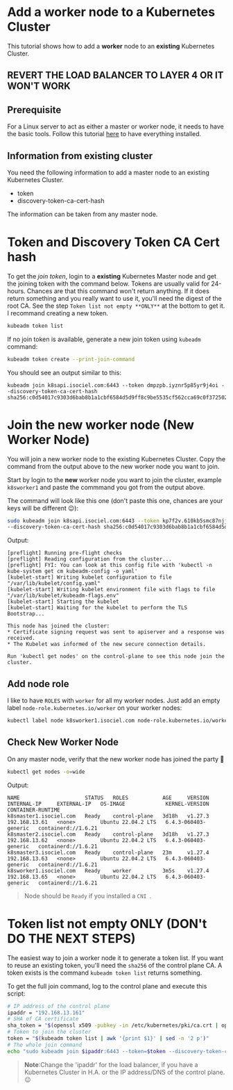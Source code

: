 # Add a worker node to a Kubernetes Cluster
This tutorial shows how to add a **worker** node to an **existing** Kubernetes Cluster.

## REVERT THE LOAD BALANCER TO LAYER 4 OR IT WON'T WORK

## Prerequisite
For a Linux server to act as either a master or worker node, it needs to have the basic tools. Follow this tutorial [here](04-K8s-master-worker.md) to have everything installed.

## Information from existing cluster
You need the following information to add a master node to an existing Kubernetes Cluster.
- token
- discovery-token-ca-cert-hash

The information can be taken from any master node.

# Token and Discovery Token CA Cert hash
To get the *join token*, login to a **existing** Kubernetes Master node and get the joining token with the command below. Tokens are usually valid for 24-hours. Chances are that this command won't return anything. If it does return something and you really want to use it, you'll need the digest of the root CA. See the step `Token list not empty **ONLY**` at the bottom to get it. I recommand creating a new token.
```sh
kubeadm token list
```

If no join token is available, generate a new join token using `kubeadm` command:
```sh
kubeadm token create --print-join-command
```

You should see an output similar to this:
```
kubeadm join k8sapi.isociel.com:6443 --token dmpzpb.iyznr5p85yr9j4oi --discovery-token-ca-cert-hash sha256:c0d54017c9303d6bab8b1a1cbf6584d5d9ff8c9be5535cf562cca69c0f372502
```

# Join the new worker node (New Worker Node)
You will join a new worker node to the existing Kubernetes Cluster. Copy the command from the output above to the new worker node you want to join.

Start by login to the **new** worker node you want to join the cluster, example `k8sworker1` and paste the commmand you got from the output above.

The command will look like this one (don't paste this one, chances are your keys will be different 😉):
```sh
sudo kubeadm join k8sapi.isociel.com:6443 --token kp7f2v.610kb5smc87njj3x \
--discovery-token-ca-cert-hash sha256:c0d54017c9303d6bab8b1a1cbf6584d5d9ff8c9be5535cf562cca69c0f372502
```

Output:
```
[preflight] Running pre-flight checks
[preflight] Reading configuration from the cluster...
[preflight] FYI: You can look at this config file with 'kubectl -n kube-system get cm kubeadm-config -o yaml'
[kubelet-start] Writing kubelet configuration to file "/var/lib/kubelet/config.yaml"
[kubelet-start] Writing kubelet environment file with flags to file "/var/lib/kubelet/kubeadm-flags.env"
[kubelet-start] Starting the kubelet
[kubelet-start] Waiting for the kubelet to perform the TLS Bootstrap...

This node has joined the cluster:
* Certificate signing request was sent to apiserver and a response was received.
* The Kubelet was informed of the new secure connection details.

Run 'kubectl get nodes' on the control-plane to see this node join the cluster.
```

## Add node role
I like to have `ROLES` with `worker` for all my worker nodes. Just add an empty label `node-role.kubernetes.io/worker` on your worker nodes:
```sh
kubectl label node k8sworker1.isociel.com node-role.kubernetes.io/worker=''
```

## Check New Worker Node
On any master node, verify that the new worker node has joined the party 🎉
```sh
kubectl get nodes -o=wide
```

Output:
```
NAME                     STATUS   ROLES           AGE     VERSION   INTERNAL-IP     EXTERNAL-IP   OS-IMAGE             KERNEL-VERSION         CONTAINER-RUNTIME
k8smaster1.isociel.com   Ready    control-plane   3d18h   v1.27.3   192.168.13.61   <none>        Ubuntu 22.04.2 LTS   6.4.3-060403-generic   containerd://1.6.21
k8smaster2.isociel.com   Ready    control-plane   3d18h   v1.27.3   192.168.13.62   <none>        Ubuntu 22.04.2 LTS   6.4.3-060403-generic   containerd://1.6.21
k8smaster3.isociel.com   Ready    control-plane   23m     v1.27.4   192.168.13.63   <none>        Ubuntu 22.04.2 LTS   6.4.3-060403-generic   containerd://1.6.21
k8sworker1.isociel.com   Ready    worker          3m5s    v1.27.4   192.168.13.65   <none>        Ubuntu 22.04.2 LTS   6.4.3-060403-generic   containerd://1.6.21
```

>Node should be `Ready` if you installed a `CNI `.

# Token list not empty **ONLY** (DON't DO THE NEXT STEPS)
The easiest way to join a worker node it to generate a token list. If you want to reuse an existing token, you'll need the `sha256` of the control plane CA. A token exists is the command `kubeadm token list` returns something.

To get the full join command, log to the control plane and execute this script:
```sh
# IP address of the control plane
ipaddr = "192.168.13.161"
# SHA of CA certificate
sha_token = "$(openssl x509 -pubkey -in /etc/kubernetes/pki/ca.crt | openssl rsa -pubin -outform der 2>/dev/null | openssl dgst -sha256 -hex | sed 's/^.* //')"
# Token to join the cluster
token = "$(kubeadm token list | awk '{print $1}' | sed -n '2 p')"
# The whole join command
echo "sudo kubeadm join $ipaddr:6443 --token=$token --discovery-token-ca-cert-hash sha256:$sha_token"
```

>**Note**:Change the 'ipaddr' for the load balancer, if you have a Kubernetes Cluster in H.A. or the IP address/DNS of the control plane. 😉
